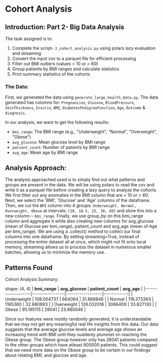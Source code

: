 # Cohort Analysis

## Introduction: Part 2- Big Data Analysis

The task assigned is to: 
1. Complete the script- `3_cohort_analysis.py` using polars lazy evaluation and streaming
2. Convert the input csv to a parquet file for efficient processing
3. Filter out BMI outliers (values < 10 or > 60)
4. Group patients by BMI ranges and calculate statistics
5. Print summary statistics of the cohorts

### The Data:

First, we generated the data using `generate_large_health_data.py`. The data generated has columns for: `Pregnancies`, `Glucose`, `BloodPressure`, `SkinThickness`, `Insulin`, `BMI`, `DiabetesPedigreeFunction`, `Age`, `Outcome` & `diagnosis`. 

In our analysis, we want to get the following results:
- `bmi_range`: The BMI range (e.g., "Underweight", "Normal", "Overweight", "Obese")
- `avg_glucose`: Mean glucose level by BMI range
- `patient_count`: Number of patients by BMI range
- `avg_age`: Mean age by BMI range

## Analysis Approach:
The analysis approached used is to simply find out what patterns and groups are present in the data. We will be using polars to read the csv and write it as a parquet file before creating a lazy query to analyze the cohorts. We first filter out any anomalies in the BMI column that are < 10 or > 60. Next, we select the 'BMI', 'Glucose' and 'Age' columns of the dataframe. Then, we cut the `BMI` column into 4 groups: `Underweight, Normal, Overweight, Obese` at intervals: `[10, 18.5, 25, 30, 60]` and store this into a new column-- `bmi_range`. Finally, we use group_by on this bmi_range column and aggregate it while also creating new columns for avg_glucose (mean of Glucose per bmi_range), patient_count and avg_age (mean of Age per bmi_range). We are using a .collect() method to collect our final columns into one dataframe. By setting streaming=True, instead of processing the entire dataset all at once, which might not fit onto local memory, streaming allows us to process the dataset in numerous smaller batches, allowing us to minimize the memory use.

## Patterns Found
Cohort Analysis Summary:

shape: (4, 4)
| **bmi_range**     | **avg_glucose** | **patient_count** | **avg_age** |
|-------------------|----------------:|------------------:|------------:|
| Underweight       |      108.004737 |            664064 |    31.888848 |
| Normal            |      116.373363 |           1165360 |    32.880893 |
| Overweight        |      126.032016 |           3066409 |    33.827130 |
| Obese             |       95.195115 |             26041 |    23.980646 |

Since our features were mostly randomly generated, it is understandable that we may not get any meaningful real life insights from this data. Our data suggests that the average glucose levels and average age shows an increasing trend with BMI until they suddenly plummet on reaching the Obese group. The Obese group however only has 26041 patients compared to the other groups which have atleast 600000 patients. This could suggest that we need more data on the Obese group to be certain in our findings about relating BMI, and glucose and age.
